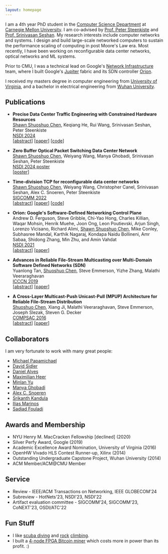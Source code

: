 ```yaml
---
layout: homepage
---
```


I am a 4th year PhD student in the [Computer Science Department](https://www.csd.cs.cmu.edu/) at [Carnegie Mellon University](https://www.cmu.edu/). I am co-advised by [Prof. Peter Steenkiste](https://www.cs.cmu.edu/~prs/) and [Prof. Srinivasan Seshan](http://www.cs.cmu.edu/~srini/). My research interests include computer networks and systems. I design and build large-scale networked computers to sustain the performance scaling of computing in post Moore's Law era. Most recently, I have been working on reconfigurable data center networks, optical networks and ML systems.

Prior to CMU, I was a technical lead on Google's [Network Infrastructure](https://research.google/teams/network-systems/) team, where I built Google's [Jupiter](https://research.google/pubs/pub51587/) fabric and its SDN controller [Orion](https://research.google/pubs/pub50245/).

I received my masters degree in computer engineering from [University of Virginia](https://www.virginia.edu/), and a bachelor in electrical engineering from [Wuhan University](https://en.whu.edu.cn/).

## Publications

- **Precise Data Center Traffic Engineering with Constrained Hardware Resources**
  <br>
  <u>Shawn Shuoshuo Chen</u>, Keqiang He, Rui Wang, Srinivasan Seshan, Peter Steenkiste
  <br>
  [NSDI 2024](https://www.usenix.org/conference/nsdi24)
  <br>
  [[abstract](https://www.usenix.org/conference/nsdi24/presentation/chen-shawn)] [[paper](./assets/papers/preciseTE-nsdi24.pdf)] [[code](https://shuoshuc.github.io/FabricEval/)]

- **Zero Buffer Optical Packet Switching Data Center Network**
  <br>
  <u>Shawn Shuoshuo Chen</u>, Weiyang Wang, Manya Ghobadi, Srinivasan Seshan, Peter Steenkiste
  <br>
  [NSDI 2024 poster](https://www.usenix.org/conference/nsdi24)
  <br>
  [[poster](./assets/papers/NSDI24-poster.pdf)]

- **Time-division TCP for reconfigurable data center networks**
  <br>
  <u>Shawn Shuoshuo Chen</u>, Weiyang Wang, Christopher Canel, Srinivasan Seshan, Alex C. Snoeren, Peter Steenkiste
  <br>
  [SIGCOMM 2022](https://conferences.sigcomm.org/sigcomm/2022/)
  <br>
  [[abstract](https://dl.acm.org/doi/10.1145/3544216.3544254)] [[paper](./assets/papers/tdtcp-sigcomm22.pdf)] [[code](https://github.com/shuoshuc/TDTCP)]

- **Orion: Google's Software-Defined Networking Control Plane**
  <br>
  Andrew D. Ferguson, Steve Gribble, Chi-Yao Hong, Charles Killian, Waqar Mohsin, Henrik Muehe, Joon Ong, Leon Poutievski, Arjun Singh, Lorenzo Vicisano, Richard Alimi, <u>Shawn Shuoshuo Chen</u>, Mike Conley, Subhasree Mandal, Karthik Nagaraj, Kondapa Naidu Bollineni, Amr Sabaa, Shidong Zhang, Min Zhu, and Amin Vahdat
  <br>
  [NSDI 2021](https://www.usenix.org/conference/nsdi21)
  <br>
  [[abstract](https://www.usenix.org/conference/nsdi21/presentation/ferguson)] [[paper](./assets/papers/orion-nsdi21.pdf)]

- **Advances in Reliable File-Stream Multicasting over Multi-Domain Software Defined Networks (SDN)**
  <br>
  Yuanlong Tan, <u>Shuoshuo Chen</u>, Steve Emmerson, Yizhe Zhang, Malathi Veeraraghavan
  <br>
  [ICCCN 2019](http://www.icccn.org/icccn19/index.html)
  <br>
  [[abstract](https://ieeexplore.ieee.org/document/8847110)] [[paper](./assets/papers/tan-icccn19.pdf)]

- **A Cross-Layer Multicast-Push Unicast-Pull (MPUP) Architecture for Reliable File-Stream Distribution**
  <br>
  <u>Shuoshuo Chen</u>, Xiang Ji, Malathi Veeraraghavan, Steve Emmerson, Joseph Slezak, Steven G. Decker
  <br>
  [COMPSAC 2016](https://dblp.org/db/conf/compsac/compsac2016.html)
  <br>
  [[abstract](https://ieeexplore.ieee.org/document/7552068)] [[paper](./assets/papers/fmtp-compsac2016.pdf)]

## Collaborators

I am very fortunate to work with many great people:
- [Michael Papamichael](https://www.microsoft.com/en-us/research/people/papamix/)
- [David Sidler](https://www.linkedin.com/in/david-sidler/)
- [Daniel Alves](https://scholar.google.com/citations?user=VZv0o1wAAAAJ&hl=en)
- [Maximilian Heer](https://www.linkedin.com/in/maximilian-heer/)
- [Minlan Yu](https://minlanyu.seas.harvard.edu/)
- [Manya Ghobadi](https://people.csail.mit.edu/ghobadi/)
- [Alex C. Snoeren](https://cseweb.ucsd.edu/~snoeren/)
- [Srikanth Kandula](https://www.microsoft.com/en-us/research/people/srikanth/)
- [Ilias Marinos](https://www.microsoft.com/en-us/research/people/ilmarino/)
- [Sadjad Fouladi](https://sadjad.org/)

## Awards and Membership

- NYU Henry M. MacCracken Fellowship \[declined\] (2020)
- Silver Perfy Award, Google (2019)
- Academic Excellence Award Nomination, University of Virginia (2016)
- OpenHW Vivado HLS Contest Runner-up, Xilinx (2014)
- Outstanding Undergraduate Capstone Project, Wuhan University (2014)
- ACM Member/ACM@CMU Member

## Service

- Review - IEEE/ACM Transactions on Networking, IEEE GLOBECOM'24
- Subreview - HotNets'23, NSDI'23, NSDI'22
- Artifact evaluation committee - SIGCOMM'24, SIGCOMM'23, CoNEXT'23, OSDI/ATC'22

## Fun Stuff

- I like [scuba diving](./assets/fun/diving.jpg) and [rock](./assets/fun/rock.jpg) [climbing](./assets/fun/climbing.jpg).
- I built a [4-node FPGA Bitcoin miner](./assets/fun/mining.jpg) which costs more in power than its profit. :)

